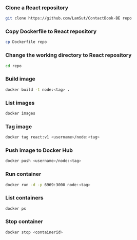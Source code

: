 ### Clone a React repository
```bash
git clone https://github.com/LamSut/ContactBook-BE repo
```
### Copy Dockerfile to React repository
```bash
cp Dockerfile repo
```
### Change the working directory to React repository
```bash
cd repo
```
### Build image
```bash
docker build -t node:<tag> .
```
### List images
```bash
docker images
```
### Tag image
```bash
docker tag react:v1 <username>/node:<tag>
```
### Push image to Docker Hub
```bash
docker push <username>/node:<tag>
```
### Run container
```bash
docker run -d -p 6969:3000 node:<tag>
```
### List containers
```bash
docker ps
```
### Stop container
```bash
docker stop <containerid>
```